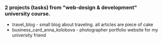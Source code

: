 ### 2 projects (tasks) from "web-design & development" university course.

 - travel_blog - small blog about traveling. all articles are piece of cake
 - business_card_anna_kolobova - photographer portfolio website for my university friend 
